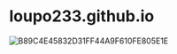 # loupo233.github.io
![B89C4E45832D31FF44A9F610FE805E1E](https://github.com/user-attachments/assets/e8eb5909-0438-4c20-9d8b-969dc84e4491)
